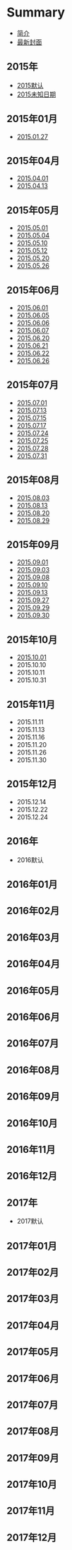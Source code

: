 # Summary

* [简介](README.md)
* [最新封面](today.md)

## 2015年

* [2015默认](2015/2015mo-ren.md)
* [2015未知日期](2015/2015wei-zhi-ri-qi.md)

## 2015年01月

* [2015.01.27](2015/20150127.md)

## 2015年04月

* [2015.04.01](2015/20150401.md)
* [2015.04.13](2015/20150413.md)

## 2015年05月

* [2015.05.01](2015/20150501.md)
* [2015.05.04](2015/20150504.md)
* [2015.05.10](2015/20150510.md)
* [2015.05.12](2015/20150512.md)
* [2015.05.20](2015/20150520.md)
* [2015.05.26](2015/20150526.md)

## 2015年06月

* [2015.06.01](2015/20150601.md)
* [2015.06.05](2015/20150605.md)
* [2015.06.06](2015/20150606.md)
* [2015.06.07](2015/20150607.md)
* [2015.06.20](2015/20150620.md)
* [2015.06.21](2015/20150621.md)
* [2015.06.22](2015/20150622.md)
* [2015.06.26](2015/20150626.md)

## 2015年07月

* [2015.07.01](2015/20150701.md)
* [2015.07.13](2015/20150713.md)
* [2015.07.15](2015/20150715.md)
* [2015.07.17](2015/20150717.md)
* [2015.07.24](2015/20150724.md)
* [2015.07.25](2015/20150725.md)
* [2015.07.28](2015/20150728.md)
* [2015.07.31](2015/20150731.md)

## 2015年08月

* [2015.08.03](2015/20150803.md)
* [2015.08.13](2015/20150813.md)
* [2015.08.20](2015/20150820.md)
* [2015.08.29](2015/20150829.md)

## 2015年09月

* [2015.09.01](2015/20150901.md)
* [2015.09.03](2015/20150903.md)
* [2015.09.08](2015/20150908.md)
* [2015.09.10](2015/20150910.md)
* [2015.09.13](2015/20150913.md)
* [2015.09.27](2015/20150927.md)
* [2015.09.29](2015/20150929.md)
* [2015.09.30](2015/20150930.md)

## 2015年10月

* [2015.10.01](2015/20151001.md)
* 2015.10.10
* 2015.10.11
* 2015.10.31

## 2015年11月

* 2015.11.11
* 2015.11.13
* 2015.11.16
* 2015.11.20
* 2015.11.26
* 2015.11.30

## 2015年12月

* 2015.12.14
* 2015.12.22
* 2015.12.24

## 2016年

* 2016默认

## 2016年01月

## 2016年02月

## 2016年03月

## 2016年04月

## 2016年05月

## 2016年06月

## 2016年07月

## 2016年08月

## 2016年09月

## 2016年10月

## 2016年11月

## 2016年12月

## 2017年

* 2017默认

## 2017年01月

## 2017年02月

## 2017年03月

## 2017年04月

## 2017年05月

## 2017年06月

## 2017年07月

## 2017年08月

## 2017年09月

## 2017年10月

## 2017年11月

## 2017年12月

